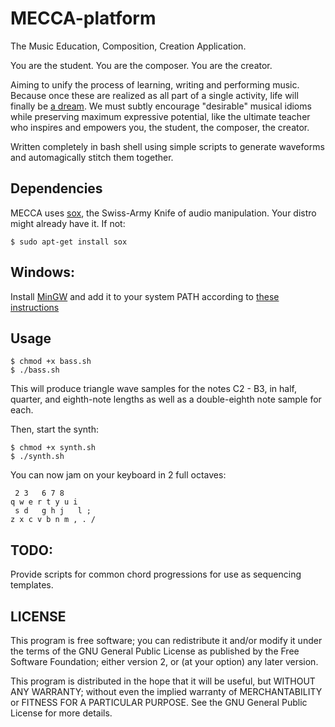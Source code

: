 # MECCA-platform
The Music Education, Composition, Creation Application.

You are the student.
You are the composer.
You are the creator.

Aiming to unify the process of learning, writing and performing music. Because once these are realized as all part of a single activity, life will finally be [a dream](https://www.youtube.com/watch?v=0TgrorCZg80). We must subtly encourage "desirable" musical idioms while preserving maximum expressive potential, like the ultimate teacher who inspires and empowers you, the student, the composer, the creator.

Written completely in bash shell using simple scripts to generate waveforms and automagically stitch them together. 

## Dependencies
MECCA uses [sox](http://sox.sourceforge.net/), the Swiss-Army Knife of audio manipulation. Your distro might already have it.
If not:

    $ sudo apt-get install sox

## Windows:

Install [MinGW](http://www.mingw.org/) and add it to your system PATH according to [these instructions](http://www.computerhope.com/issues/ch000549.htm) 

## Usage

    $ chmod +x bass.sh
    $ ./bass.sh

This will produce triangle wave samples for the notes C2 - B3, in half, quarter, and eighth-note lengths as well as a double-eighth note sample for each. 

Then, start the synth:

    $ chmod +x synth.sh
    $ ./synth.sh
    
You can now jam on your keyboard in 2 full octaves:

     2 3   6 7 8
    q w e r t y u i
     s d   g h j   l ;
    z x c v b n m , . /


## TODO:

Provide scripts for common chord progressions for use as sequencing templates.

## LICENSE

This program is free software; you can redistribute it and/or modify it under the terms of the GNU General Public License as published by the Free Software Foundation; either version 2, or (at your option) any later version.

This program is distributed in the hope that it will be useful, but WITHOUT ANY WARRANTY; without even the implied warranty of MERCHANTABILITY or FITNESS FOR A PARTICULAR PURPOSE. See the GNU General Public License for more details.
